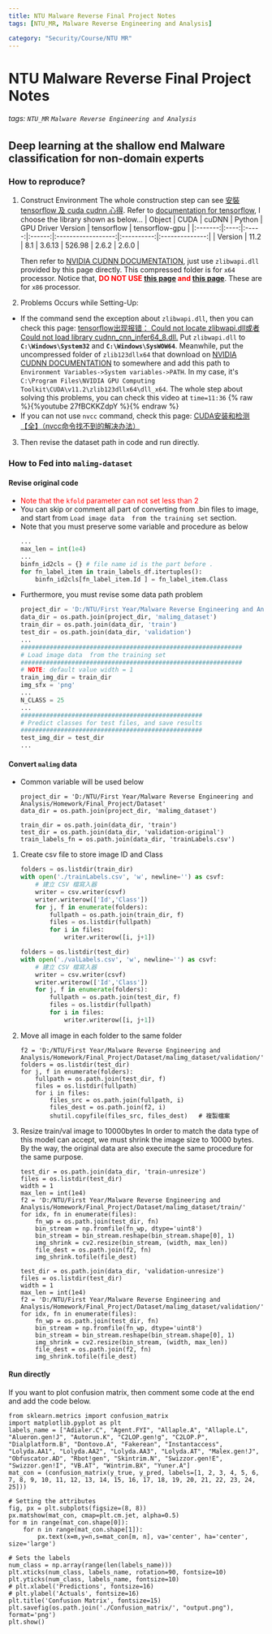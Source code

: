 ```yaml
---
title: NTU Malware Reverse Final Project Notes
tags: [NTU_MR, Malware Reverse Engineering and Analysis]

category: "Security/Course/NTU MR"
---
```


# NTU Malware Reverse Final Project Notes
<!-- more -->
###### tags: `NTU_MR` `Malware Reverse Engineering and Analysis`


## Deep learning at the shallow end Malware classification for non-domain experts

### How to reproduce?
1. Construct Environment
   The whole construction step can see [安裝 tensorflow 及 cuda cudnn 心得](https://hackmd.io/@cwl0429/install_tf_guide).
   Refer to [documentation for tensorflow](https://www.tensorflow.org/install/source_windows#gpu), I choose the library shown as below...
    | Object  | CUDA | cuDNN | Python | GPU Driver Version | tensorflow | tensorflow-gpu |
    |:-------:|:----:|:-----:|:------:|:------------------:|:----------:|:--------------:|
    | Version | 11.2 |  8.1  | 3.6.13 |       526.98       |   2.6.2    |     2.6.0      |

    Then refer to [NVIDIA CUDNN DOCUMENTATION](https://docs.nvidia.com/deeplearning/cudnn/install-guide/index.html#install-windows), just use `zlibwapi.dll` provided by this page directly. This compressed folder is for `x64` processor.
    Notice that, **<font color=#FF0000>DO NOT USE [this page](http://www.winimage.com/zLibDll/) and [this page](https://www.dll-files.com/zlibwapi.dll.html)</font>**. These are for `x86` processor.
2. Problems Occurs while Setting-Up:
* If the command send the exception about `zlibwapi.dll`, then you can check this page: [tensorflow出现报错： Could not locate zlibwapi.dll或者Could not load library cudnn_cnn_infer64_8.dll.](https://blog.csdn.net/qq_45071353/article/details/124091856)
Put `zlibwapi.dll` to **`C:\Windows\System32`** and **`C:\Windows\SysWOW64`**. Meanwhile, put the uncompressed folder of `zlib123dllx64` that download on [NVIDIA CUDNN DOCUMENTATION](https://docs.nvidia.com/deeplearning/cudnn/install-guide/index.html#install-zlib-windows) to somewhere and add this path to `Environment Variables->System variables->PATH`. In my case, it's `C:\Program Files\NVIDIA GPU Computing Toolkit\CUDA\v11.2\zlib123dllx64\dll_x64`.
The whole step about solving this problems, you can check this video at `time=11:36`
{% raw %}{%youtube 27fBCKKZdpY %}{% endraw %}
* If you can not use `nvcc` command, check this page: [CUDA安装和检测【全】（nvcc命令找不到的解决办法）](https://blog.csdn.net/XieRuily/article/details/123670141)

3. Then revise the dataset path in code and run directly.

### How to Fed into `malimg-dataset`

#### Revise original code
* <font color="FF0000">Note that the `kfold` parameter can not set less than 2</font>
* You can skip or comment all part of converting from .bin files to image, and start from `Load image data  from the training set` section. 
* Note that you must preserve some variable and procedure as below
    ```python
    ...
    max_len = int(1e4)
    ...
    binfn_id2cls = {} # file name id is the part before .
    for fn_label_item in train_labels_df.itertuples():
        binfn_id2cls[fn_label_item.Id ] = fn_label_item.Class
    ```
* Furthermore, you must revise some data path problem
    ```python
    project_dir = 'D:/NTU/First Year/Malware Reverse Engineering and Analysis/Homework/Final_Project/Dataset'
    data_dir = os.path.join(project_dir, 'malimg_dataset')
    train_dir = os.path.join(data_dir, 'train')
    test_dir = os.path.join(data_dir, 'validation')
    ...
    #############################################################
    # Load image data  from the training set
    #############################################################
    # NOTE: default value width = 1
    train_img_dir = train_dir
    img_sfx = 'png'
    ...
    N_CLASS = 25
    ...
    ##################################################
    # Predict classes for test files, and save results 
    ##################################################
    test_img_dir = test_dir
    ...
    ```
    
#### Convert `malimg` data
* Common variable will be used below
    ```pytoh
    project_dir = 'D:/NTU/First Year/Malware Reverse Engineering and Analysis/Homework/Final_Project/Dataset'
    data_dir = os.path.join(project_dir, 'malimg_dataset')
    
    train_dir = os.path.join(data_dir, 'train')
    test_dir = os.path.join(data_dir, 'validation-original')
    train_labels_fn = os.path.join(data_dir, 'trainLabels.csv')
    ```
1. Create csv file to store image ID and Class
    ```python
    folders = os.listdir(train_dir)
    with open('./trainLabels.csv', 'w', newline='') as csvf:
        # 建立 CSV 檔寫入器
        writer = csv.writer(csvf)
        writer.writerow(['Id','Class'])
        for j, f in enumerate(folders):
            fullpath = os.path.join(train_dir, f)
            files = os.listdir(fullpath)
            for i in files:
                writer.writerow([i, j+1])
    
    folders = os.listdir(test_dir)
    with open('./valLabels.csv', 'w', newline='') as csvf:
        # 建立 CSV 檔寫入器
        writer = csv.writer(csvf)
        writer.writerow(['Id','Class'])
        for j, f in enumerate(folders):
            fullpath = os.path.join(test_dir, f)
            files = os.listdir(fullpath)
            for i in files:
                writer.writerow([i, j+1])
    ```
2. Move all image in each folder to the same folder
    ```python!
    f2 = 'D:/NTU/First Year/Malware Reverse Engineering and Analysis/Homework/Final_Project/Dataset/malimg_dataset/validation/'
    folders = os.listdir(test_dir)
    for j, f in enumerate(folders):
        fullpath = os.path.join(test_dir, f)
        files = os.listdir(fullpath)
        for i in files:
            files_src = os.path.join(fullpath, i)
            files_dest = os.path.join(f2, i)
            shutil.copyfile(files_src, files_dest)   # 複製檔案
    ```
3. Resize train/val image to 10000bytes
   In order to match the data type of this model can accept, we must shrink the image size to 10000 bytes. By the way, the original data are also execute the same procedure for the same purpose.
   
    ```python!
    test_dir = os.path.join(data_dir, 'train-unresize')
    files = os.listdir(test_dir)
    width = 1
    max_len = int(1e4)
    f2 = 'D:/NTU/First Year/Malware Reverse Engineering and Analysis/Homework/Final_Project/Dataset/malimg_dataset/train/'
    for idx, fn in enumerate(files):
        fn_wp = os.path.join(test_dir, fn)
        bin_stream = np.fromfile(fn_wp, dtype='uint8')
        bin_stream = bin_stream.reshape(bin_stream.shape[0], 1)
        img_shrink = cv2.resize(bin_stream, (width, max_len))
        file_dest = os.path.join(f2, fn)
        img_shrink.tofile(file_dest)
   
    test_dir = os.path.join(data_dir, 'validation-unresize')
    files = os.listdir(test_dir)
    width = 1
    max_len = int(1e4)
    f2 = 'D:/NTU/First Year/Malware Reverse Engineering and Analysis/Homework/Final_Project/Dataset/malimg_dataset/validation/'
    for idx, fn in enumerate(files):
        fn_wp = os.path.join(test_dir, fn)
        bin_stream = np.fromfile(fn_wp, dtype='uint8')
        bin_stream = bin_stream.reshape(bin_stream.shape[0], 1)
        img_shrink = cv2.resize(bin_stream, (width, max_len))
        file_dest = os.path.join(f2, fn)
        img_shrink.tofile(file_dest)
    ```

#### Run directly
If you want to plot confusion matrix, then comment some code at the end and add the code below.
```python!
from sklearn.metrics import confusion_matrix
import matplotlib.pyplot as plt
labels_name = ["Adialer.C", "Agent.FYI", "Allaple.A", "Allaple.L", "Alueron.gen!J", "Autorun.K", "C2LOP.gen!g", "C2LOP.P", "Dialplatform.B", "Dontovo.A", "Fakerean", "Instantaccess", "Lolyda.AA1", "Lolyda.AA2", "Lolyda.AA3", "Lolyda.AT", "Malex.gen!J", "Obfuscator.AD", "Rbot!gen", "Skintrim.N", "Swizzor.gen!E", "Swizzor.gen!I", "VB.AT", "Wintrim.BX", "Yuner.A"]
mat_con = (confusion_matrix(y_true, y_pred, labels=[1, 2, 3, 4, 5, 6, 7, 8, 9, 10, 11, 12, 13, 14, 15, 16, 17, 18, 19, 20, 21, 22, 23, 24, 25]))

# Setting the attributes
fig, px = plt.subplots(figsize=(8, 8))
px.matshow(mat_con, cmap=plt.cm.jet, alpha=0.5)
for m in range(mat_con.shape[0]):
    for n in range(mat_con.shape[1]):
        px.text(x=m,y=n,s=mat_con[m, n], va='center', ha='center', size='large')

# Sets the labels
num_class = np.array(range(len(labels_name)))
plt.xticks(num_class, labels_name, rotation=90, fontsize=10)
plt.yticks(num_class, labels_name, fontsize=10)
# plt.xlabel('Predictions', fontsize=16)
# plt.ylabel('Actuals', fontsize=16)
plt.title('Confusion Matrix', fontsize=15)
plt.savefig(os.path.join('./Confusion_matrix/', "output.png"), format='png')
plt.show()
```